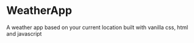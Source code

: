 # WeatherApp
A weather app based on your current location built with vanilla css, html and javascript
